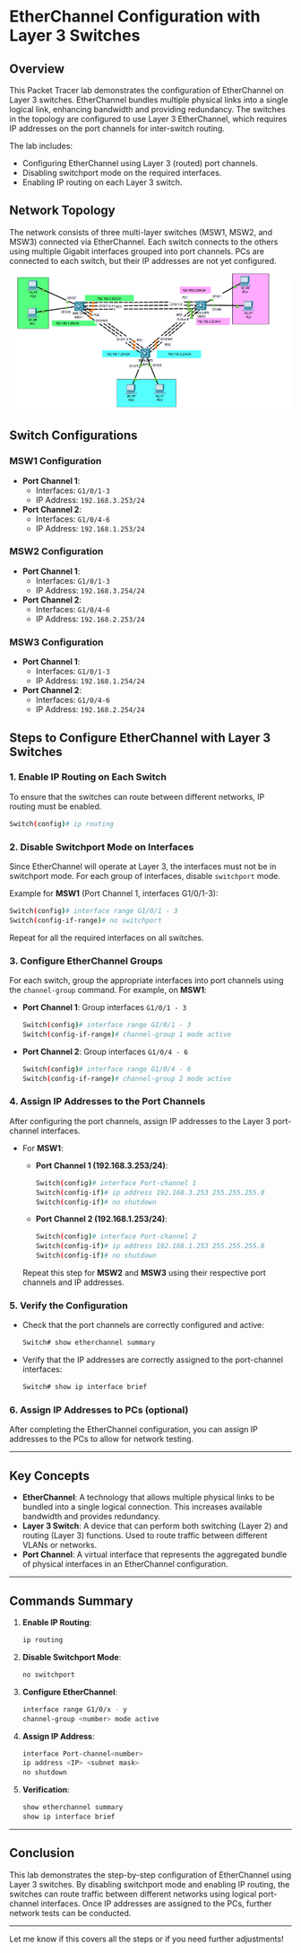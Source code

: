 # EtherChannel Configuration with Layer 3 Switches

## Overview
This Packet Tracer lab demonstrates the configuration of EtherChannel on Layer 3 switches. EtherChannel bundles multiple physical links into a single logical link, enhancing bandwidth and providing redundancy. The switches in the topology are configured to use Layer 3 EtherChannel, which requires IP addresses on the port channels for inter-switch routing.

The lab includes:
- Configuring EtherChannel using Layer 3 (routed) port channels.
- Disabling switchport mode on the required interfaces.
- Enabling IP routing on each Layer 3 switch.

## Network Topology
The network consists of three multi-layer switches (MSW1, MSW2, and MSW3) connected via EtherChannel. Each switch connects to the others using multiple Gigabit interfaces grouped into port channels. PCs are connected to each switch, but their IP addresses are not yet configured.

![EtherChannel Topology](./etherchannel-config.PNG)

## Switch Configurations

### MSW1 Configuration
- **Port Channel 1**: 
  - Interfaces: `G1/0/1-3`
  - IP Address: `192.168.3.253/24`
- **Port Channel 2**:
  - Interfaces: `G1/0/4-6`
  - IP Address: `192.168.1.253/24`

### MSW2 Configuration
- **Port Channel 1**:
  - Interfaces: `G1/0/1-3`
  - IP Address: `192.168.3.254/24`
- **Port Channel 2**:
  - Interfaces: `G1/0/4-6`
  - IP Address: `192.168.2.253/24`

### MSW3 Configuration
- **Port Channel 1**:
  - Interfaces: `G1/0/1-3`
  - IP Address: `192.168.1.254/24`
- **Port Channel 2**:
  - Interfaces: `G1/0/4-6`
  - IP Address: `192.168.2.254/24`

## Steps to Configure EtherChannel with Layer 3 Switches

### 1. Enable IP Routing on Each Switch
To ensure that the switches can route between different networks, IP routing must be enabled.

```bash
Switch(config)# ip routing
```

### 2. Disable Switchport Mode on Interfaces
Since EtherChannel will operate at Layer 3, the interfaces must not be in switchport mode. For each group of interfaces, disable `switchport` mode.

Example for **MSW1** (Port Channel 1, interfaces G1/0/1-3):

```bash
Switch(config)# interface range G1/0/1 - 3
Switch(config-if-range)# no switchport
```

Repeat for all the required interfaces on all switches.

### 3. Configure EtherChannel Groups

For each switch, group the appropriate interfaces into port channels using the `channel-group` command. For example, on **MSW1**:

- **Port Channel 1**: Group interfaces `G1/0/1 - 3`
  
  ```bash
  Switch(config)# interface range G1/0/1 - 3
  Switch(config-if-range)# channel-group 1 mode active
  ```

- **Port Channel 2**: Group interfaces `G1/0/4 - 6`

  ```bash
  Switch(config)# interface range G1/0/4 - 6
  Switch(config-if-range)# channel-group 2 mode active
  ```

### 4. Assign IP Addresses to the Port Channels
After configuring the port channels, assign IP addresses to the Layer 3 port-channel interfaces. 

- For **MSW1**:
  
  - **Port Channel 1 (192.168.3.253/24)**:
    
    ```bash
    Switch(config)# interface Port-channel 1
    Switch(config-if)# ip address 192.168.3.253 255.255.255.0
    Switch(config-if)# no shutdown
    ```

  - **Port Channel 2 (192.168.1.253/24)**:
    
    ```bash
    Switch(config)# interface Port-channel 2
    Switch(config-if)# ip address 192.168.1.253 255.255.255.0
    Switch(config-if)# no shutdown
    ```

  Repeat this step for **MSW2** and **MSW3** using their respective port channels and IP addresses.

### 5. Verify the Configuration
- Check that the port channels are correctly configured and active:
  
  ```bash
  Switch# show etherchannel summary
  ```

- Verify that the IP addresses are correctly assigned to the port-channel interfaces:
  
  ```bash
  Switch# show ip interface brief
  ```

### 6. Assign IP Addresses to PCs (optional)
After completing the EtherChannel configuration, you can assign IP addresses to the PCs to allow for network testing. 

---

## Key Concepts

- **EtherChannel**: A technology that allows multiple physical links to be bundled into a single logical connection. This increases available bandwidth and provides redundancy.
- **Layer 3 Switch**: A device that can perform both switching (Layer 2) and routing (Layer 3) functions. Used to route traffic between different VLANs or networks.
- **Port Channel**: A virtual interface that represents the aggregated bundle of physical interfaces in an EtherChannel configuration.

---

## Commands Summary

1. **Enable IP Routing**:
   ```bash
   ip routing
   ```

2. **Disable Switchport Mode**:
   ```bash
   no switchport
   ```

3. **Configure EtherChannel**:
   ```bash
   interface range G1/0/x - y
   channel-group <number> mode active
   ```

4. **Assign IP Address**:
   ```bash
   interface Port-channel<number>
   ip address <IP> <subnet mask>
   no shutdown
   ```

5. **Verification**:
   ```bash
   show etherchannel summary
   show ip interface brief
   ```

---

## Conclusion

This lab demonstrates the step-by-step configuration of EtherChannel using Layer 3 switches. By disabling switchport mode and enabling IP routing, the switches can route traffic between different networks using logical port-channel interfaces. Once IP addresses are assigned to the PCs, further network tests can be conducted.

---

Let me know if this covers all the steps or if you need further adjustments!
